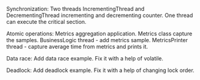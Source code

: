 Synchronization:
Two threads IncrementingThread and DecrementingThread incrementing and decrementing counter.
One thread can execute the critical section. 

Atomic operations:
Metrics aggregation application. Metrics class capture the samples.
BusinessLogic thread - add metrics sample.
MetricsPrinter thread - capture average time from metrics and prints it.

Data race:
Add data race example. Fix it with a help of volatile.

Deadlock:
Add deadlock example. Fix it with a help of changing lock order.